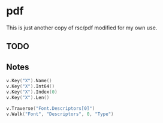 # pdf
This is just another copy of rsc/pdf modified for my own use.

## TODO


## Notes
```go
v.Key("X").Name()
v.Key("X").Int64()
v.Key("X").Index(0)
v.Key("X").Len()

v.Traverse("Font.Descriptors[0]")
v.Walk("Font", "Descriptors", 0, "Type")

```
